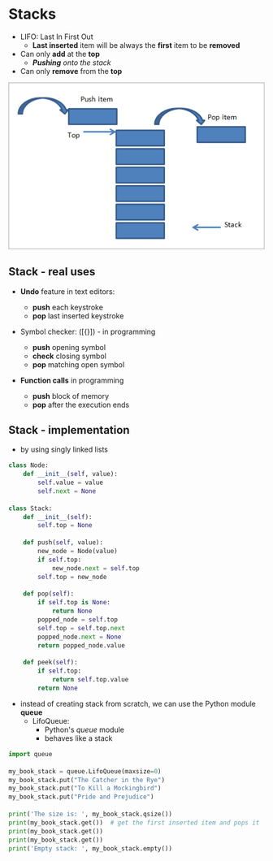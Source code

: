 # Stacks


- LIFO: Last In First Out
    - **Last inserted** item will be always the **first** item to be **removed**
- Can only **add** at the **top**
  - _**Pushing** onto the stack_
- Can only **remove** from the **top**

![Stack representation](./docs/pictorial-representation-of-stack.png)

## Stack - real uses
- **Undo** feature in text editors:
  - **push** each keystroke
  - **pop** last inserted keystroke

- Symbol checker: ([{}]) - in programming
  - **push** opening symbol
  - **check** closing symbol
  - **pop** matching open symbol

- **Function calls** in programming
  - **push** block of memory
  - **pop** after the execution ends

## Stack - implementation
- by using singly linked lists

```python
class Node:
    def __init__(self, value):
        self.value = value
        self.next = None

class Stack:
    def __init__(self):
        self.top = None

    def push(self, value):
        new_node = Node(value)
        if self.top:
            new_node.next = self.top
        self.top = new_node

    def pop(self):
        if self.top is None:
            return None
        popped_node = self.top
        self.top = self.top.next
        popped_node.next = None
        return popped_node.value
    
    def peek(self):
        if self.top:
            return self.top.value
        return None
```

- instead of creating stack from scratch, we can use the Python module **queue**
  - LifoQueue:
    - Python's *queue* module
    - behaves like a stack

```python
import queue

my_book_stack = queue.LifoQueue(maxsize=0)
my_book_stack.put("The Catcher in the Rye")
my_book_stack.put("To Kill a Mockingbird")
my_book_stack.put("Pride and Prejudice")

print('The size is: ', my_book_stack.qsize())
print(my_book_stack.get())  # get the first inserted item and pops it
print(my_book_stack.get())
print(my_book_stack.get())
print('Empty stack: ', my_book_stack.empty())
```
